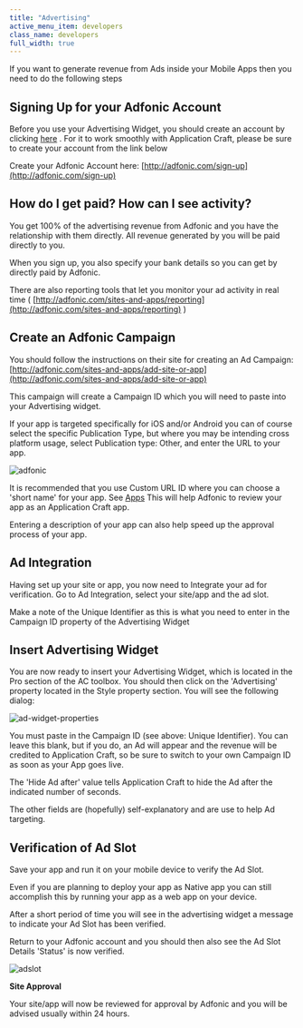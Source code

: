 ```yaml
---
title: "Advertising"
active_menu_item: developers
class_name: developers
full_width: true
---
```



If you want to generate revenue from Ads inside your Mobile Apps then you need to do the following steps

## Signing Up for your Adfonic Account

Before you use your Advertising Widget, you should create an account by clicking [here](http://adfonic.com/sign-up) . For it to work smoothly with Application Craft, please be sure to create your account from the link below

Create your Adfonic Account here: [http://adfonic.com/sign-up](http://adfonic.com/sign-up)

## How do I get paid? How can I see activity?

You get 100% of the advertising revenue from Adfonic and you have the relationship with them directly. All revenue generated by you will be paid directly to you.

When you sign up, you also specify your bank details so you can get by directly paid by Adfonic.

There are also reporting tools that let you monitor your ad activity in real time ( [http://adfonic.com/sites-and-apps/reporting](http://adfonic.com/sites-and-apps/reporting) )

## Create an Adfonic Campaign

You should follow the instructions on their site for creating an Ad Campaign: [http://adfonic.com/sites-and-apps/add-site-or-app](http://adfonic.com/sites-and-apps/add-site-or-app)

This campaign will create a Campaign ID which you will need to paste into your Advertising widget.

If your app is targeted specifically for iOS and/or Android you can of course select the specific Publication Type, but where you may be intending cross platform usage, select Publication type: Other, and enter the URL to your app.

![adfonic](/img/docs/adfonic.zoom79.png)

It is recommended that you use Custom URL ID where you can choose a 'short name' for your app. See [Apps](../the-console/console-tabs/applications) This will help Adfonic to review your app as an Application Craft app.

Entering a description of your app can also help speed up the approval process of your app.

## Ad Integration

Having set up your site or app, you now need to Integrate your ad for verification. Go to Ad Integration, select your site/app and the ad slot.

Make a note of the Unique Identifier as this is what you need to enter in the Campaign ID property of the Advertising Widget

## Insert Advertising Widget

You are now ready to insert your Advertising Widget, which is located in the Pro section of the AC toolbox. You should then click on the 'Advertising' property located in the Style property section. You will see the following dialog:

![ad-widget-properties](/img/docs/ad-widget-properties.png)

You must paste in the Campaign ID (see above: Unique Identifier). You can leave this blank, but if you do, an Ad will appear and the revenue will be credited to Application Craft, so be sure to switch to your own Campaign ID as soon as your App goes live.

The 'Hide Ad after' value tells Application Craft to hide the Ad after the indicated number of seconds.

The other fields are (hopefully) self-explanatory and are use to help Ad targeting.

## Verification of Ad Slot

Save your app and run it on your mobile device to verify the Ad Slot.

Even if you are planning to deploy your app as Native app you can still accomplish this by running your app as a web app on your device.

After a short period of time you will see in the advertising widget a message to indicate your Ad Slot has been verified.

Return to your Adfonic account and you should then also see the Ad Slot Details 'Status' is now verified.

![adslot](/img/docs/adslot.png)

**Site Approval**

Your site/app will now be reviewed for approval by Adfonic and you will be advised usually within 24 hours.
